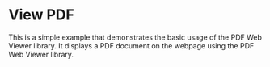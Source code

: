 # View PDF

This is a simple example that demonstrates the basic usage of the PDF Web Viewer library. It displays a PDF document on the webpage using the PDF Web Viewer library.
